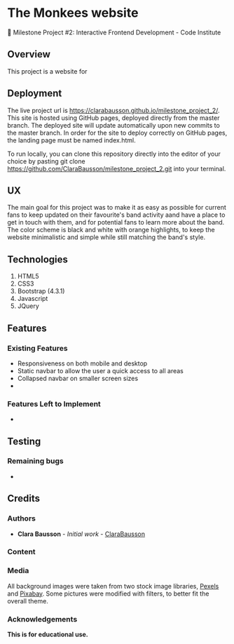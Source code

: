 # The Monkees website
🔸 Milestone Project #2: Interactive Frontend Development - Code Institute

## Overview
This project is a website for 

## Deployment

The live project url is https://clarabausson.github.io/milestone_project_2/. 
This site is hosted using GitHub pages, deployed directly from the master branch. The deployed site will update automatically upon new commits to the master branch. In order for the site to deploy correctly on GitHub pages, the landing page must be named index.html.

To run locally, you can clone this repository directly into the editor of your choice by pasting git clone https://github.com/ClaraBausson/milestone_project_2.git into your terminal.

## UX
The main goal for this project was to make it as easy as possible for current fans to keep updated on their favourite's band activity aand have a place to get in touch with them, and for potential fans to learn more about the band. 
The color scheme is black and white with orange highlights, to keep the website minimalistic and simple while still matching the band's style.


## Technologies
1. HTML5
2. CSS3
3. Bootstrap (4.3.1)
4. Javascript
5. JQuery


## Features

### Existing Features
* Responsiveness on both mobile and desktop
* Static navbar to allow the user a quick access to all areas
* Collapsed navbar on smaller screen sizes
* 

### Features Left to Implement
* 


## Testing


### Remaining bugs
* 

## Credits

### Authors

* **Clara Bausson** - *Initial work* - [ClaraBausson](https://github.com/ClaraBausson)

### Content


### Media
All background images were taken from two stock image libraries, [Pexels](https://www.pexels.com/) and [Pixabay](https://pixabay.com/). Some pictures were modified with filters, to better fit the overall theme.

### Acknowledgements

**This is for educational use.** 